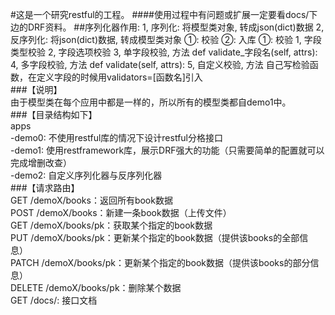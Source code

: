 #这是一个研究restful的工程。 
####使用过程中有问题或扩展一定要看docs/下边的DRF资料。
##序列化器作用:
    1, 序列化: 将模型类对象, 转成json(dict)数据
    2, 反序列化: 将json(dict)数据, 转成模型类对象
    ①: 校验
    ②: 入库
        ①: 校验
            1, 字段类型校验
            2, 字段选项校验
            3, 单字段校验, 方法  def validate_字段名(self, attrs):
            4, 多字段校验, 方法  def validate(self, attrs):
            5, 自定义校验, 方法  自己写检验函数，在定义字段的时候用validators=[函数名]引入  
###【说明】    
      由于模型类在每个应用中都是一样的，所以所有的模型类都自demo1中。    
###【目录结构如下】    
    apps    
      -demo0: 不使用restful库的情况下设计restful分格接口    
      -demo1: 使用restframework库，展示DRF强大的功能（只需要简单的配置就可以完成增删改查）    
      -demo2: 自定义序列化器与反序列化器    
###【请求路由】    
    GET /demoX/books：返回所有book数据    
    POST /demoX/books：新建一条book数据（上传文件）    
    GET /demoX/books/pk：获取某个指定的book数据    
    PUT /demoX/books/pk：更新某个指定的book数据（提供该books的全部信息）    
    PATCH /demoX/books/pk：更新某个指定的book数据（提供该books的部分信息）    
    DELETE /demoX/books/pk：删除某个数据    
    GET /docs/: 接口文档